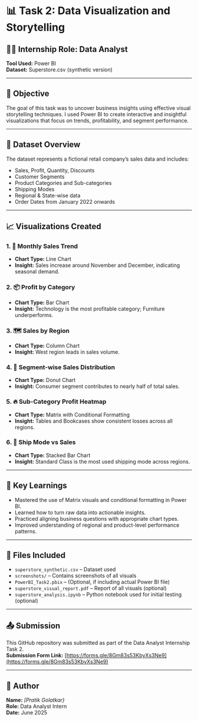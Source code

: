 # 📊 Task 2: Data Visualization and Storytelling

## 👨‍💻 Internship Role: Data Analyst  
**Tool Used:** Power BI  
**Dataset:** Superstore.csv (synthetic version)

---

## 🎯 Objective
The goal of this task was to uncover business insights using effective visual storytelling techniques. I used Power BI to create interactive and insightful visualizations that focus on trends, profitability, and segment performance.

---

## 🧾 Dataset Overview
The dataset represents a fictional retail company’s sales data and includes:
- Sales, Profit, Quantity, Discounts
- Customer Segments
- Product Categories and Sub-categories
- Shipping Modes
- Regional & State-wise data
- Order Dates from January 2022 onwards

---

## 📈 Visualizations Created

### 1. 📅 **Monthly Sales Trend**
- **Chart Type:** Line Chart
- **Insight:** Sales increase around November and December, indicating seasonal demand.

### 2. 📦 **Profit by Category**
- **Chart Type:** Bar Chart
- **Insight:** Technology is the most profitable category; Furniture underperforms.

### 3. 🗺️ **Sales by Region**
- **Chart Type:** Column Chart
- **Insight:** West region leads in sales volume.

### 4. 🧁 **Segment-wise Sales Distribution**
- **Chart Type:** Donut Chart
- **Insight:** Consumer segment contributes to nearly half of total sales.

### 5. 🔥 **Sub-Category Profit Heatmap**
- **Chart Type:** Matrix with Conditional Formatting
- **Insight:** Tables and Bookcases show consistent losses across all regions.

### 6. 🚚 **Ship Mode vs Sales**
- **Chart Type:** Stacked Bar Chart
- **Insight:** Standard Class is the most used shipping mode across regions.

---

## 🧠 Key Learnings
- Mastered the use of Matrix visuals and conditional formatting in Power BI.
- Learned how to turn raw data into actionable insights.
- Practiced aligning business questions with appropriate chart types.
- Improved understanding of regional and product-level performance patterns.

---

## 📝 Files Included
- `superstore_synthetic.csv` – Dataset used
- `screenshots/` – Contains screenshots of all visuals
- `PowerBI_Task2.pbix` – (Optional, if including actual Power BI file)
- `superstore_visual_report.pdf` – Report of all visuals (optional)
- `superstore_analysis.ipynb` – Python notebook used for initial testing (optional)

---

## 📤 Submission
This GitHub repository was submitted as part of the Data Analyst Internship Task 2.  
**Submission Form Link:** [https://forms.gle/8Gm83s53KbyXs3Ne9](https://forms.gle/8Gm83s53KbyXs3Ne9)

---

## 📌 Author
**Name:** *[Pratik Golatkar}*  
**Role:** Data Analyst Intern  
**Date:** June 2025
